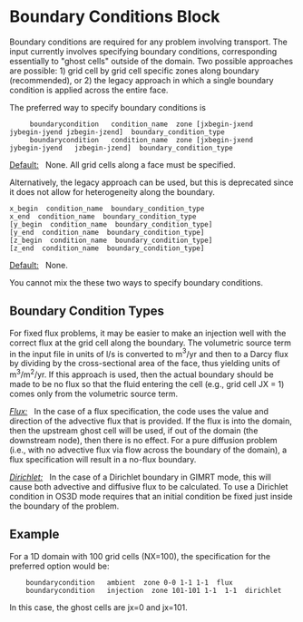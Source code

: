 # Boundary Conditions Block

Boundary conditions are required for any problem involving transport.
The input currently involves specifying boundary conditions, corresponding 
essentially to "ghost cells" outside of the domain. Two possible approaches are possible:  1) grid cell by grid cell specific zones along boundary (recommended), or 2) the legacy approach in which a single boundary condition is applied across the entire face. 

The preferred way to specify boundary conditions is
```
     boundarycondition   condition_name  zone [jxbegin-jxend   jybegin-jyend jzbegin-jzend]  boundary_condition_type 
     boundarycondition   condition_name  zone [jxbegin-jxend   jybegin-jyend   jzbegin-jzend]  boundary_condition_type 
```
<u> Default:</u> &nbsp; None. All grid cells along a face must be specified.

Alternatively, the legacy approach can be used, but this is deprecated since it does not allow for heterogeneity along the boundary.

    x_begin  condition_name  boundary_condition_type
    x_end  condition_name  boundary_condition_type
    [y_begin  condition_name  boundary_condition_type]
    [y_end  condition_name  boundary_condition_type]
    [z_begin  condition_name  boundary_condition_type]
    [z_end  condition_name  boundary_condition_type]

<u> Default:</u> &nbsp; None.

You cannot mix the these two ways to specify boundary conditions.

## Boundary Condition Types

For fixed flux problems, it may be easier to make an injection well with the correct flux at the grid cell along the boundary. The volumetric source term in the input file in units of l/s is converted to m$^3$/yr and then to a Darcy flux by dividing by the cross-sectional area of the face, thus yielding units of m$^3$/m$^2$/yr. If this approach is used, then the actual boundary should be made to be no flux so that the fluid entering the cell (e.g., grid cell JX = 1) comes only from the volumetric source term.

<u>*Flux:*</u> &nbsp; In the case of a flux specification, the code uses the value and direction of the advective flux that is provided. If the flux is into the domain, then the upstream ghost cell will be used, if out of the domain (the downstream node), then there is no effect. For a pure diffusion problem (i.e., with no advective flux via flow across the boundary of the domain), a flux specification will result in a no-flux boundary.

<u>*Dirichlet:*</u> &nbsp; In the case of a Dirichlet boundary in GIMRT mode, this will cause both advective and diffusive flux to be calculated.
To use a Dirichlet condition in OS3D mode requires that an initial condition be fixed just inside the boundary of the problem.

## Example
For a 1D domain with 100 grid cells (NX=100), the specification for the preferred
option would be:
```
    boundarycondition   ambient  zone 0-0 1-1 1-1  flux 
    boundarycondition   injection  zone 101-101 1-1  1-1  dirichlet 
```
In this case, the ghost cells are jx=0 and jx=101.